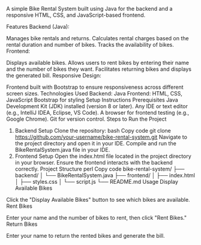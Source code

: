 A simple Bike Rental System built using Java for the backend and a responsive HTML, CSS, and JavaScript-based frontend.

Features
Backend (Java):

Manages bike rentals and returns.
Calculates rental charges based on the rental duration and number of bikes.
Tracks the availability of bikes.
Frontend:

Displays available bikes.
Allows users to rent bikes by entering their name and the number of bikes they want.
Facilitates returning bikes and displays the generated bill.
Responsive Design:

Frontend built with Bootstrap to ensure responsiveness across different screen sizes.
Technologies Used
Backend:
Java
Frontend:
HTML, CSS, JavaScript
Bootstrap for styling
Setup Instructions
Prerequisites
Java Development Kit (JDK) installed (version 8 or later).
Any IDE or text editor (e.g., IntelliJ IDEA, Eclipse, VS Code).
A browser for frontend testing (e.g., Google Chrome).
Git for version control.
Steps to Run the Project
1. Backend Setup
Clone the repository:
bash
Copy code
git clone https://github.com/your-username/bike-rental-system.git
Navigate to the project directory and open it in your IDE.
Compile and run the BikeRentalSystem.java file in your IDE.
2. Frontend Setup
Open the index.html file located in the project directory in your browser.
Ensure the frontend interacts with the backend correctly.
Project Structure
perl
Copy code
bike-rental-system/
├── backend/
│   └── BikeRentalSystem.java
├── frontend/
│   ├── index.html
│   ├── styles.css
│   └── script.js
└── README.md
Usage
Display Available Bikes

Click the "Display Available Bikes" button to see which bikes are available.
Rent Bikes

Enter your name and the number of bikes to rent, then click "Rent Bikes."
Return Bikes

Enter your name to return the rented bikes and generate the bill.
